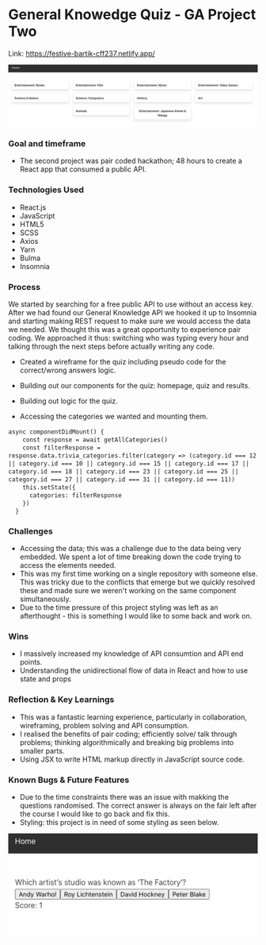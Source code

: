 # General Knowedge Quiz - GA Project Two 

Link: https://festive-bartik-cff237.netlify.app/ 

![Wireframe Screenshot](src/assets/quiz2.png)
 
### Goal and timeframe 

- The second project was pair coded hackathon; 48 hours to create a React app that consumed a public API.

### Technologies Used

- React.js
- JavaScript
- HTML5 
- SCSS
- Axios
- Yarn 
- Bulma 
- Insomnia 

### Process

We started by searching for a free public API to use without an access key. After we had found our General Knowledge API we hooked it up to Insomnia and starting making REST request to make sure we would access the data we needed. We thought this was a great opportunity to experience pair coding. We approached it thus: switching who was typing every hour and talking through the next steps before actually writing any code.  

- Created a wireframe for the quiz including pseudo code for the correct/wrong answers logic.
- Building out our components for the quiz: homepage, quiz and results.
- Building out logic for the quiz.

- Accessing the categories we wanted and mounting them.
```
async componentDidMount() {
    const response = await getAllCategories()
    const filterResponse = response.data.trivia_categories.filter(category => (category.id === 12 || category.id === 10 || category.id === 15 || category.id === 17 || category.id === 18 || category.id === 23 || category.id === 25 || category.id === 27 || category.id === 31 || category.id === 11))
    this.setState({
      categories: filterResponse
    })
  }
```

### Challenges 
- Accessing the data; this was a challenge due to the data being very embedded. We spent a lot of time breaking down the code trying to access the elements needed. 
- This was my first time working on a single repository with someone else. This was tricky due to the conflicts that emerge but we quickly resolved these and made sure we weren't working on the same component simultaneously.
- Due to the time pressure of this project styling was left as an afterthought - this is something I would like to some back and work on.

### Wins

- I massively increased my knowledge of API consumtion and API end points.
- Understanding the unidirectional flow of data in React and how to use state and props

### Reflection & Key Learnings

- This was a fantastic learning experience, particularly in collaboration, wireframing, problem solving and API consumption.
- I realised the benefits of pair coding; efficiently solve/ talk through problems; thinking algorithmically and breaking big problems into smaller parts.
- Using JSX to write HTML markup directly in JavaScript source code. 


### Known Bugs & Future Features 

- Due to the time constraints there was an issue with makking the questions randomised. The correct answer is always on the fair left after the course I would like to go back     and fix this. 
- Styling: this project is in need of some styling as seen below. 


![Wireframe Screenshot](src/assets/quiz.png)
